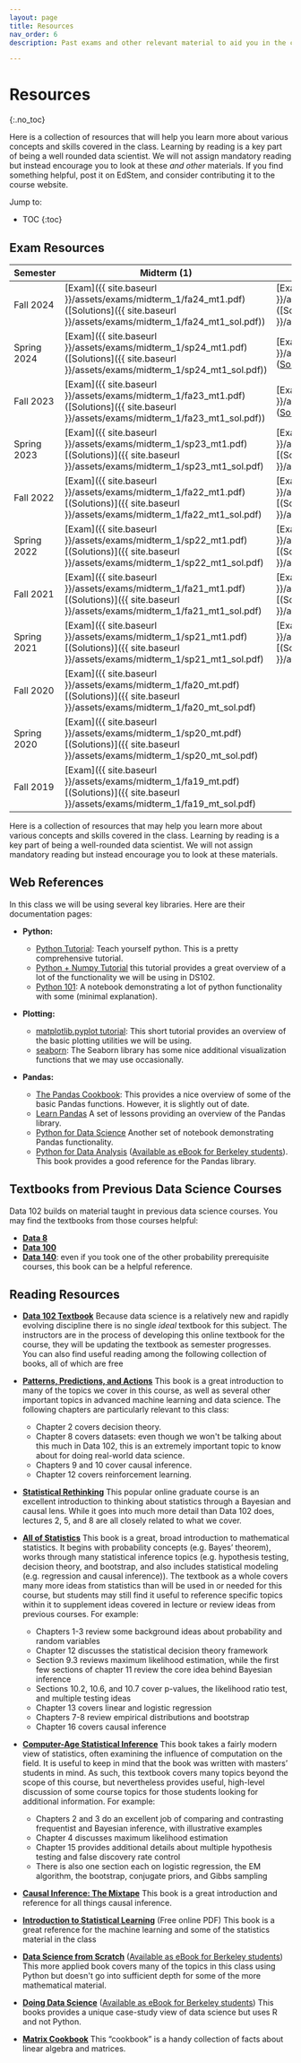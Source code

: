 ```yaml
---
layout: page
title: Resources
nav_order: 6
description: Past exams and other relevant material to aid you in the course.

---
```


# Resources
{:.no_toc}

Here is a collection of resources that will help you learn more about various concepts and skills covered in the class. Learning by reading is a key part of being a well rounded data scientist. We will not assign mandatory reading but instead encourage you to look at these _and other_ materials. If you find something helpful, post it on EdStem, and consider contributing it to the course website.

Jump to:
* TOC
{:toc}

## Exam Resources

| Semester | Midterm (1) | Midterm 2 | Final |
| -- | -- | -- | -- |
| Fall 2024 | [Exam]({{ site.baseurl }}/assets/exams/midterm_1/fa24_mt1.pdf) ([Solutions]({{ site.baseurl }}/assets/exams/midterm_1/fa24_mt1_sol.pdf)) | [Exam]({{ site.baseurl }}/assets/exams/midterm_1/fa24_mt2.pdf) ([Solutions]({{ site.baseurl }}/assets/exams/midterm_1/fa24_mt2_sol.pdf))| |
| Spring 2024 | [Exam]({{ site.baseurl }}/assets/exams/midterm_1/sp24_mt1.pdf) ([Solutions]({{ site.baseurl }}/assets/exams/midterm_1/sp24_mt1_sol.pdf)) |[Exam]({{ site.baseurl }}/assets/exams/midterm_2/sp24_mt2.pdf) ([Solutions](assets/exams/midterm_2/sp24_mt2_sol.pdf)) | |
| Fall 2023 | [Exam]({{ site.baseurl }}/assets/exams/midterm_1/fa23_mt1.pdf) ([Solutions]({{ site.baseurl }}/assets/exams/midterm_1/fa23_mt1_sol.pdf)) |[Exam]({{ site.baseurl }}/assets/exams/midterm_2/fa23_mt2.pdf) ([Solutions](https://drive.google.com/file/d/1A4QUNqItI31id6Zl7nUfC-FZybTzXbm1/view?usp=sharing)) | |
| Spring 2023 | [Exam]({{ site.baseurl }}/assets/exams/midterm_1/sp23_mt1.pdf) [(Solutions)]({{ site.baseurl }}/assets/exams/midterm_1/sp23_mt1_sol.pdf) | [Exam]({{ site.baseurl }}/assets/exams/midterm_2/sp23_mt2.pdf) [(Solutions)]({{ site.baseurl }}/assets/exams/midterm_2/sp23_mt2_sol.pdf) | |
| Fall 2022 | [Exam]({{ site.baseurl }}/assets/exams/midterm_1/fa22_mt1.pdf) [(Solutions)]({{ site.baseurl }}/assets/exams/midterm_1/fa22_mt1_sol.pdf) | [Exam]({{ site.baseurl }}/assets/exams/midterm_2/fa22_mt2.pdf) [(Solutions)]({{ site.baseurl }}/assets/exams/midterm_2/fa22_mt2_sol.pdf) |  |
| Spring 2022 | [Exam]({{ site.baseurl }}/assets/exams/midterm_1/sp22_mt1.pdf) [(Solutions)]({{ site.baseurl }}/assets/exams/midterm_1/sp22_mt1_sol.pdf) | [Exam]({{ site.baseurl }}/assets/exams/midterm_2/sp22_mt2.pdf) [(Solutions)]({{ site.baseurl }}/assets/exams/midterm_2/sp22_mt2_sol.pdf) |  |
| Fall 2021 | [Exam]({{ site.baseurl }}/assets/exams/midterm_1/fa21_mt1.pdf) [(Solutions)]({{ site.baseurl }}/assets/exams/midterm_1/fa21_mt1_sol.pdf) | [Exam]({{ site.baseurl }}/assets/exams/midterm_2/fa21_mt2.pdf) [(Solutions)]({{ site.baseurl }}/assets/exams/midterm_2/fa21_mt2_sol.pdf) |  |
| Spring 2021 | [Exam]({{ site.baseurl }}/assets/exams/midterm_1/sp21_mt1.pdf) [(Solutions)]({{ site.baseurl }}/assets/exams/midterm_1/sp21_mt1_sol.pdf) | [Exam]({{ site.baseurl }}/assets/exams/midterm_2/sp21_mt2.pdf) [(Solutions)]({{ site.baseurl }}/assets/exams/midterm_2/sp21_mt2_sol.pdf) |  |
| Fall 2020 | [Exam]({{ site.baseurl }}/assets/exams/midterm_1/fa20_mt.pdf) [(Solutions)]({{ site.baseurl }}/assets/exams/midterm_1/fa20_mt_sol.pdf) |  | [Exam]({{ site.baseurl }}/assets/exams/final/fa20_final.pdf) [(Solutions)]({{ site.baseurl }}/assets/exams/final/fa20_final_sol.pdf) |
| Spring 2020 | [Exam]({{ site.baseurl }}/assets/exams/midterm_1/sp20_mt.pdf) [(Solutions)]({{ site.baseurl }}/assets/exams/midterm_1/sp20_mt_sol.pdf) | | |
| Fall 2019 | [Exam]({{ site.baseurl }}/assets/exams/midterm_1/fa19_mt.pdf) [(Solutions)]({{ site.baseurl }}/assets/exams/midterm_1/fa19_mt_sol.pdf) |  | [Exam]({{ site.baseurl }}/assets/exams/final/fa19_final.pdf) [(Solutions)]({{ site.baseurl }}/assets/exams/final/fa19_final_sol.pdf) |


Here is a collection of resources that may help you learn more about various concepts and skills covered in the class.  Learning by reading is a key part of being a well-rounded data scientist.  We will not assign mandatory reading but instead encourage you to look at these materials.

## Web References

In this class we will be using several key libraries.  Here are their documentation pages:

<!-- * **The Bash Command Line:**
  * [Linux and Bash](https://drive.google.com/file/d/0B6nL03OcEignTGowRkNCZzN6T00/view): Intro to Linux, Cloud Computing (which you can skip for the purposes of this class), and the Bash command line. You can skip all portions that don't pertain to using the command line.
  * [Bash Part 2](https://drive.google.com/file/d/0B6nL03OcEigncUxXNnNmV3VuN1U/view): Part 2 of the intro to command line. -->

* **Python:**
  * [Python Tutorial](https://docs.python.org/3.5/tutorial/):  Teach yourself python.  This is a pretty comprehensive tutorial.
  * [Python + Numpy Tutorial](http://cs231n.github.io/python-numpy-tutorial/) this tutorial provides a great overview of a lot of the functionality we will be using in DS102.
  * [Python 101](http://nbviewer.jupyter.org/urls/bitbucket.org/hrojas/learn-pandas/raw/master/lessons/Python_101.ipynb): A notebook demonstrating a lot of python functionality with some (minimal explanation).


* **Plotting:**
  * [matplotlib.pyplot tutorial](http://matplotlib.org/users/pyplot_tutorial.html#pyplot-tutorial): This short tutorial provides an overview of the basic plotting utilities we will be using.
  * [seaborn](http://seaborn.pydata.org/tutorial.html): The Seaborn library has some nice additional visualization functions that we may use occasionally.

* **Pandas:**
  * [The Pandas Cookbook](http://nbviewer.jupyter.org/github/jvns/pandas-cookbook/tree/master/cookbook/):  This provides a nice overview of some of the basic Pandas functions.  However, it is slightly out of date.
  * [Learn Pandas](https://bitbucket.org/hrojas/learn-pandas) A set of lessons providing an overview of the Pandas library.
  * [Python for Data Science](http://wavedatalab.github.io/datawithpython/index.html) Another set of notebook demonstrating Pandas functionality.
  * [Python for Data Analysis](http://shop.oreilly.com/product/0636920023784.do) ([Available as eBook for Berkeley students](http://proquest.safaribooksonline.com/9781449323592)).  This book provides a good reference for the Pandas library.


## Textbooks from Previous Data Science Courses

Data 102 builds on material taught in previous data science courses. You may find the textbooks from those courses helpful:

* **[Data 8](https://inferentialthinking.com/chapters/intro.html)**
* **[Data 100](https://ds100.org/course-notes-su23/)**
* **[Data 140](http://prob140.org/textbook/content/README.html)**: even if you took one of the other probability prerequisite courses, this book can be a helpful reference.

## Reading Resources

* **[Data 102 Textbook](https://data102.org/ds-102-book/)** Because data science is a relatively new and rapidly evolving discipline there is no single *ideal* textbook for this subject. The instructors are in the process of developing this online textbook for the course, they will be updating the textbook as semester progresses.     
  You can also find useful reading among the following collection of books, all of which are free

* **[Patterns, Predictions, and Actions](https://mlstory.org/)** This book is a great introduction to many of the topics we cover in this course, as well as several other important topics in advanced machine learning and data science. The following chapters are particularly relevant to this class:
  * Chapter 2 covers decision theory.
  * Chapter 8 covers datasets: even though we won't be talking about this much in Data 102, this is an extremely important topic to know about for doing real-world data science.
  * Chapters 9 and 10 cover causal inference.
  * Chapter 12 covers reinforcement learning.

* **[Statistical Rethinking](https://xcelab.net/rm/statistical-rethinking/)** This popular online graduate course is an excellent introduction to thinking about statistics through a Bayesian and causal lens. While it goes into much more detail than Data 102 does, lectures 2, 5, and 8 are all closely related to what we cover.

* **[All of Statistics](https://www.stat.cmu.edu/~larry/all-of-statistics/)** This book is a great, broad introduction to mathematical statistics. It begins with probability concepts (e.g. Bayes’ theorem), works through many statistical inference topics (e.g. hypothesis testing, decision theory, and bootstrap, and also includes statistical modeling (e.g. regression and causal inference)). The textbook as a whole covers many more ideas from statistics than will be used in or needed for this course, but students may still find it useful to reference specific topics within it to supplement ideas covered in lecture or review ideas from previous courses. For example:
  * Chapters 1-3 review some background ideas about probability and random variables
  * Chapter 12 discusses the statistical decision theory framework
  * Section 9.3 reviews maximum likelihood estimation, while the first few sections of chapter 11 review the core idea behind Bayesian inference
  * Sections 10.2, 10.6, and 10.7 cover p-values, the likelihood ratio test, and multiple testing ideas
  * Chapter 13 covers linear and logistic regression
  * Chapters 7-8 review empirical distributions and bootstrap
  * Chapter 16 covers causal inference

* **[Computer-Age Statistical Inference](https://web.stanford.edu/~hastie/CASI_files/PDF/casi.pdf)** This book takes a fairly modern view of statistics, often examining the influence of computation on the field. It is useful to keep in mind that the book was written with masters’ students in mind. As such, this textbook covers many topics beyond the scope of this course, but nevertheless provides useful, high-level discussion of some course topics for those students looking for additional information. For example:
  * Chapters 2 and 3 do an excellent job of comparing and contrasting frequentist and Bayesian inference, with illustrative examples
  * Chapter 4 discusses maximum likelihood estimation
  * Chapter 15 provides additional details about multiple hypothesis testing and false discovery rate control
  * There is also one section each on logistic regression, the EM algorithm, the bootstrap, conjugate priors, and Gibbs sampling

* **[Causal Inference: The Mixtape](https://mixtape.scunning.com/)** This book is a great introduction and reference for all things causal inference.

* **[Introduction to Statistical Learning](http://www-bcf.usc.edu/~gareth/ISL/)** (Free online PDF) This book is a great reference for the machine learning and some of the statistics material in the class

* **[Data Science from Scratch](http://shop.oreilly.com/product/0636920033400.do)** ([Available as eBook for Berkeley students](http://proquest.safaribooksonline.com/9781491901410)) This more applied book covers many of the topics in this class using Python but doesn't go into sufficient depth for some of the more mathematical material.

*  **[Doing Data Science](http://shop.oreilly.com/product/0636920028529.do)**
([Available as eBook for Berkeley students](http://proquest.safaribooksonline.com/9781449363871)) This books provides a unique case-study view of data science but uses R and not Python.

* **[Matrix Cookbook](https://www.math.uwaterloo.ca/~hwolkowi/matrixcookbook.pdf)** This “cookbook” is a handy collection of facts about linear algebra and matrices.